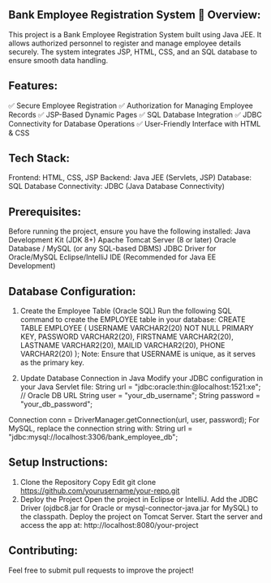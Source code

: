 Bank Employee Registration System 🏦
Overview:
--------
This project is a Bank Employee Registration System built using Java JEE. It allows authorized personnel to register and manage employee details securely. The system integrates JSP, HTML, CSS, and an SQL database to ensure smooth data handling.

Features:
----------
✅ Secure Employee Registration
✅ Authorization for Managing Employee Records
✅ JSP-Based Dynamic Pages
✅ SQL Database Integration
✅ JDBC Connectivity for Database Operations
✅ User-Friendly Interface with HTML & CSS

Tech Stack:
-----------
Frontend: HTML, CSS, JSP
Backend: Java JEE (Servlets, JSP)
Database: SQL
Database Connectivity: JDBC (Java Database Connectivity)

Prerequisites:
--------------
Before running the project, ensure you have the following installed:
Java Development Kit (JDK 8+)
Apache Tomcat Server (8 or later)
Oracle Database / MySQL (or any SQL-based DBMS)
JDBC Driver for Oracle/MySQL
Eclipse/IntelliJ IDE (Recommended for Java EE Development)

Database Configuration:
-----------------------
1. Create the Employee Table (Oracle SQL)
Run the following SQL command to create the EMPLOYEE table in your database:
CREATE TABLE EMPLOYEE (
    USERNAME VARCHAR2(20) NOT NULL PRIMARY KEY,
    PASSWORD VARCHAR2(20),
    FIRSTNAME VARCHAR2(20),
    LASTNAME VARCHAR2(20),
    MAILID VARCHAR2(20),
    PHONE VARCHAR2(20)
    );
Note: Ensure that USERNAME is unique, as it serves as the primary key.

2. Update Database Connection in Java
Modify your JDBC configuration in your Java Servlet file:
String url = "jdbc:oracle:thin:@localhost:1521:xe";  // Oracle DB URL
String user = "your_db_username";
String password = "your_db_password";

Connection conn = DriverManager.getConnection(url, user, password);
For MySQL, replace the connection string with:
String url = "jdbc:mysql://localhost:3306/bank_employee_db";  

Setup Instructions:
-------------------
1. Clone the Repository
Copy
Edit
git clone https://github.com/yourusername/your-repo.git
2. Deploy the Project
Open the project in Eclipse or IntelliJ.
Add the JDBC Driver (ojdbc8.jar for Oracle or mysql-connector-java.jar for MySQL) to the classpath.
Deploy the project on Tomcat Server.
Start the server and access the app at:
http://localhost:8080/your-project

Contributing:
-------------
Feel free to submit pull requests to improve the project!

